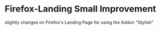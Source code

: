 # Firefox-Landing Small Improvement
slightly changes on Firefox's Landing Page for using the Addon "Stylish"
